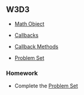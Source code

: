 ## W3D3

+ [Math Object][math-object]
+ [Callbacks][callbacks]
+ [Callback Methods][callback-methods]


+ [Problem Set][w3d3-pset]


### Homework

+ Complete the [Problem Set][w3d3-pset]

[math-object]: ./notes/math_object.md
[callbacks]: ./notes/callbacks.md
[callback-methods]: ./notes/callback_methods.md
[w3d3-pset]: ./w3d3_pset.zip
[solutions-w3d3]: ./problems/solution.js
